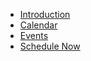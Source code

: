 - [Introduction](scheduling.html)
- [Calendar](scheduling_calendar.html)
- [Events](scheduling_events.html)
- [Schedule Now](scheduling_now.html)